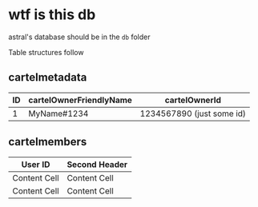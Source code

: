 # wtf is this db
astral's database should be in the `db` folder

Table structures follow

## cartelmetadata
| ID            | cartelOwnerFriendlyName | cartelOwnerId             |
| ------------- | ----------------------- | ------------------------- |
| 1             | MyName#1234             | 1234567890 (just some id) |


## cartelmembers
| User ID       | Second Header |
| ------------- | ------------- |
| Content Cell  | Content Cell  |
| Content Cell  | Content Cell  |